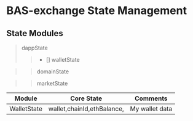 # BAS-exchange State Management

## State Modules

> dappState
>> - [] walletState  
 
>> domainState

>> marketState

>> 


|  **Module** |  **Core State** |  **Comments**  |
|  ----  |  ----  |  ---- |
|  WalletState  | wallet,chainId,ethBalance,|  My wallet data |